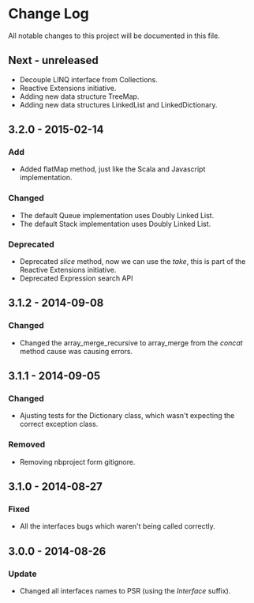 # Change Log
All notable changes to this project will be documented in this file.

## Next - unreleased

- Decouple LINQ interface from Collections.
- Reactive Extensions initiative.
- Adding new data structure TreeMap.
- Adding new data structures LinkedList and LinkedDictionary. 

## 3.2.0 - 2015-02-14
### Add
- Added flatMap method, just like the Scala and Javascript implementation.

### Changed
- The default Queue implementation uses Doubly Linked List.
- The default Stack implementation uses Doubly Linked List.

### Deprecated
- Deprecated *slice* method, now we can use the *take*, this is part of the Reactive Extensions initiative.
- Deprecated Expression search API

## 3.1.2 - 2014-09-08 
### Changed
- Changed the array_merge_recursive to array_merge from the *concat* method cause was causing errors.

## 3.1.1 - 2014-09-05
### Changed
- Ajusting tests for the Dictionary class, which wasn't expecting the correct exception class.

### Removed
- Removing nbproject form gitignore.

## 3.1.0 - 2014-08-27
### Fixed
- All the interfaces bugs which waren't being called correctly.

## 3.0.0 - 2014-08-26
### Update
- Changed all interfaces names to PSR (using the *Interface* suffix).
